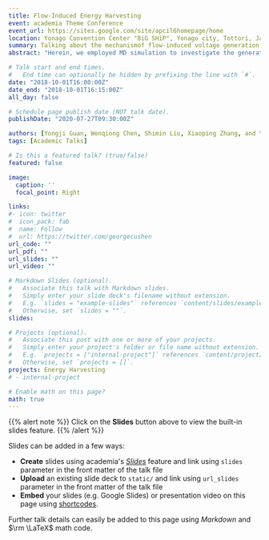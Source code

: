 ```yaml
---
title: Flow-Induced Energy Harvesting
event: academia Theme Conference
event_url: https://sites.google.com/site/apcil6homepage/home
location: Yonago Convention Center "BiG SHiP", Yonago city, Tottori, Japan.
summary: Talking about the mechanismof flow-induced voltage generation and the effect of channel size, graphene area and simulated temperature on flow-induced voltage.
abstract: "Herein, we employed MD simulation to investigate the generation of flow-induced voltage through driving ILs over graphene nano-channel. The flow-induced voltage can be potentially applied in nanoelectromechanical systems and offer much promise for bio-molecular sensing and bio-medical fields."

# Talk start and end times.
#   End time can optionally be hidden by prefixing the line with `#`.
date: "2018-10-01T16:00:00Z"
date_end: "2018-10-01T16:15:00Z"
all_day: false

# Schedule page publish date (NOT talk date).
publishDate: "2020-07-27T09:30:00Z"

authors: [Yongji Guan, Wenqiong Chen, Shimin Liu, Xiaoping Zhang, and Youquan Deng]
tags: [Academic Talks]

# Is this a featured talk? (true/false)
featured: false

image:
  caption: ''
  focal_point: Right

links:
#- icon: twitter
#  icon_pack: fab
#  name: Follow
#  url: https://twitter.com/georgecushen
url_code: ""
url_pdf: ""
url_slides: ""
url_video: ""

# Markdown Slides (optional).
#   Associate this talk with Markdown slides.
#   Simply enter your slide deck's filename without extension.
#   E.g. `slides = "example-slides"` references `content/slides/example-slides.md`.
#   Otherwise, set `slides = ""`.
slides: 

# Projects (optional).
#   Associate this post with one or more of your projects.
#   Simply enter your project's folder or file name without extension.
#   E.g. `projects = ["internal-project"]` references `content/project/deep-learning/index.md`.
#   Otherwise, set `projects = []`.
projects: Energy Harvesting
# - internal-project

# Enable math on this page?
math: true
---
```


{{% alert note %}}
Click on the **Slides** button above to view the built-in slides feature.
{{% /alert %}}

Slides can be added in a few ways:

- **Create** slides using academia's [*Slides*](https://sourcethemes.com/academic/docs/managing-content/#create-slides) feature and link using `slides` parameter in the front matter of the talk file
- **Upload** an existing slide deck to `static/` and link using `url_slides` parameter in the front matter of the talk file
- **Embed** your slides (e.g. Google Slides) or presentation video on this page using [shortcodes](https://sourcethemes.com/academic/docs/writing-markdown-latex/).

Further talk details can easily be added to this page using *Markdown* and $\rm \LaTeX$ math code.
